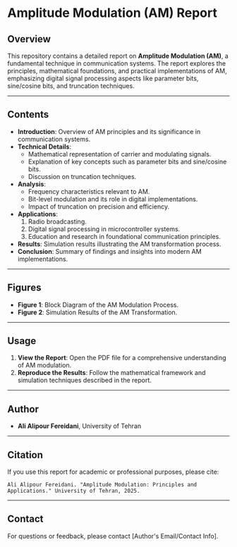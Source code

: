 # Amplitude Modulation (AM) Report

## Overview
This repository contains a detailed report on **Amplitude Modulation (AM)**, a fundamental technique in communication systems. The report explores the principles, mathematical foundations, and practical implementations of AM, emphasizing digital signal processing aspects like parameter bits, sine/cosine bits, and truncation techniques.

---

## Contents
- **Introduction**: Overview of AM principles and its significance in communication systems.
- **Technical Details**: 
  - Mathematical representation of carrier and modulating signals.
  - Explanation of key concepts such as parameter bits and sine/cosine bits.
  - Discussion on truncation techniques.
- **Analysis**: 
  - Frequency characteristics relevant to AM.
  - Bit-level modulation and its role in digital implementations.
  - Impact of truncation on precision and efficiency.
- **Applications**:
  1. Radio broadcasting.
  2. Digital signal processing in microcontroller systems.
  3. Education and research in foundational communication principles.
- **Results**: Simulation results illustrating the AM transformation process.
- **Conclusion**: Summary of findings and insights into modern AM implementations.

---

## Figures
- **Figure 1**: Block Diagram of the AM Modulation Process.
- **Figure 2**: Simulation Results of the AM Transformation.

---

## Usage
1. **View the Report**: Open the PDF file for a comprehensive understanding of AM modulation.
2. **Reproduce the Results**: Follow the mathematical framework and simulation techniques described in the report.

---

## Author
- **Ali Alipour Fereidani**, University of Tehran

---

## Citation
If you use this report for academic or professional purposes, please cite:
```
Ali Alipour Fereidani. "Amplitude Modulation: Principles and Applications." University of Tehran, 2025.
```

---

## Contact
For questions or feedback, please contact [Author's Email/Contact Info].
